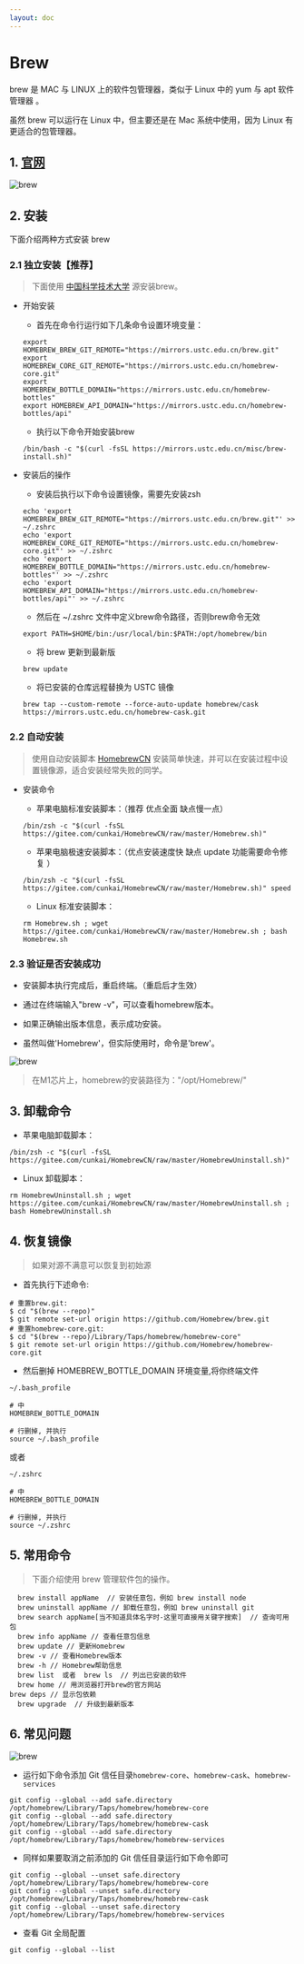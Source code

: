 ```yaml
---
layout: doc
---
```


# Brew

brew 是 MAC 与 LINUX 上的软件包管理器，类似于 Linux 中的 yum 与 apt 软件管理器 。

虽然 brew 可以运行在 Linux 中，但主要还是在 Mac 系统中使用，因为 Linux 有更适合的包管理器。

## 1. [官网](https://brew.sh/index_zh-cn.html)

![brew](/brew_01.png)

## 2. 安装

下面介绍两种方式安装 brew

### 2.1 独立安装【推荐】

> 下面使用 [中国科学技术大学](https://mirrors.ustc.edu.cn/help/brew.git.html) 源安装brew。

- 开始安装

  - 首先在命令行运行如下几条命令设置环境变量：

  ```shell
  export HOMEBREW_BREW_GIT_REMOTE="https://mirrors.ustc.edu.cn/brew.git"
  export HOMEBREW_CORE_GIT_REMOTE="https://mirrors.ustc.edu.cn/homebrew-core.git"
  export HOMEBREW_BOTTLE_DOMAIN="https://mirrors.ustc.edu.cn/homebrew-bottles"
  export HOMEBREW_API_DOMAIN="https://mirrors.ustc.edu.cn/homebrew-bottles/api"
  ```

  - 执行以下命令开始安装brew

  ```shell
  /bin/bash -c "$(curl -fsSL https://mirrors.ustc.edu.cn/misc/brew-install.sh)"
  ```

- 安装后的操作

  - 安装后执行以下命令设置镜像，需要先安装zsh
  
  ```shell
  echo 'export HOMEBREW_BREW_GIT_REMOTE="https://mirrors.ustc.edu.cn/brew.git"' >> ~/.zshrc
  echo 'export HOMEBREW_CORE_GIT_REMOTE="https://mirrors.ustc.edu.cn/homebrew-core.git"' >> ~/.zshrc
  echo 'export HOMEBREW_BOTTLE_DOMAIN="https://mirrors.ustc.edu.cn/homebrew-bottles"' >> ~/.zshrc
  echo 'export HOMEBREW_API_DOMAIN="https://mirrors.ustc.edu.cn/homebrew-bottles/api"' >> ~/.zshrc
  ```

  - 然后在 ~/.zshrc 文件中定义brew命令路径，否则brew命令无效

  ```shell
  export PATH=$HOME/bin:/usr/local/bin:$PATH:/opt/homebrew/bin
  ```

  - 将 brew 更新到最新版
  
  ```shell
  brew update
  ```

  - 将已安装的仓库远程替换为 USTC 镜像
  
  ```shell
  brew tap --custom-remote --force-auto-update homebrew/cask https://mirrors.ustc.edu.cn/homebrew-cask.git
  ```

### 2.2 自动安装

> 使用自动安装脚本 [HomebrewCN](https://gitee.com/cunkai/HomebrewCN) 安装简单快速，并可以在安装过程中设置镜像源，适合安装经常失败的同学。

- 安装命令

  - 苹果电脑标准安装脚本：（推荐 优点全面 缺点慢一点）

  ```shell
  /bin/zsh -c "$(curl -fsSL https://gitee.com/cunkai/HomebrewCN/raw/master/Homebrew.sh)"
  ```

  - 苹果电脑极速安装脚本：（优点安装速度快 缺点 update 功能需要命令修复 ）

  ```shell
  /bin/zsh -c "$(curl -fsSL https://gitee.com/cunkai/HomebrewCN/raw/master/Homebrew.sh)" speed
  ```

  - Linux 标准安装脚本：
  ```shell
  rm Homebrew.sh ; wget https://gitee.com/cunkai/HomebrewCN/raw/master/Homebrew.sh ; bash Homebrew.sh
  ```

### 2.3 验证是否安装成功

  - 安装脚本执行完成后，重启终端。（重启后才生效）

  - 通过在终端输入"brew -v"，可以查看homebrew版本。

  - 如果正确输出版本信息，表示成功安装。

  - 虽然叫做'Homebrew'，但实际使用时，命令是'brew'。

  ![brew](/brew_03.png)
 
  > 在M1芯片上，homebrew的安装路径为："/opt/Homebrew/"

## 3. 卸载命令

  - 苹果电脑卸载脚本：
  
  ```shell
  /bin/zsh -c "$(curl -fsSL https://gitee.com/cunkai/HomebrewCN/raw/master/HomebrewUninstall.sh)"
  ```

  - Linux 卸载脚本：

  ```shell
  rm HomebrewUninstall.sh ; wget https://gitee.com/cunkai/HomebrewCN/raw/master/HomebrewUninstall.sh ; bash HomebrewUninstall.sh
  ```

## 4. 恢复镜像

  > 如果对源不满意可以恢复到初始源

  - 首先执行下述命令:  

  ```shell
  # 重置brew.git:
  $ cd "$(brew --repo)"
  $ git remote set-url origin https://github.com/Homebrew/brew.git
  # 重置homebrew-core.git:
  $ cd "$(brew --repo)/Library/Taps/homebrew/homebrew-core"
  $ git remote set-url origin https://github.com/Homebrew/homebrew-core.git
  ```
  
  - 然后删掉 HOMEBREW_BOTTLE_DOMAIN 环境变量,将你终端文件

  ```shell
  ~/.bash_profile

  # 中
  HOMEBREW_BOTTLE_DOMAIN

  # 行删掉, 并执行
  source ~/.bash_profile
  ```

  或者

  ```shell
  ~/.zshrc

  # 中
  HOMEBREW_BOTTLE_DOMAIN

  # 行删掉, 并执行
  source ~/.zshrc
  ```

## 5. 常用命令

> 下面介绍使用 brew 管理软件包的操作。

  ```shell
	brew install appName  // 安装任意包，例如 brew install node
	brew uninstall appName // 卸载任意包，例如 brew uninstall git
	brew search appName[当不知道具体名字时-这里可直接用关键字搜索]  // 查询可用包
	brew info appName // 查看任意包信息
	brew update // 更新Homebrew
	brew -v // 查看Homebrew版本
	brew -h // Homebrew帮助信息
	brew list  或者  brew ls  // 列出已安装的软件
	brew home // 用浏览器打开brew的官方网站
  brew deps // 显示包依赖
	brew upgrade  // 升级到最新版本
  ```

## 6. 常见问题

  ![brew](/brew_04.png)

  - 运行如下命令添加 Git 信任目录`homebrew-core`、`homebrew-cask`、`homebrew-services`

  ```shell
  git config --global --add safe.directory /opt/homebrew/Library/Taps/homebrew/homebrew-core
  git config --global --add safe.directory /opt/homebrew/Library/Taps/homebrew/homebrew-cask
  git config --global --add safe.directory /opt/homebrew/Library/Taps/homebrew/homebrew-services
  ```

  - 同样如果要取消之前添加的 Git 信任目录运行如下命令即可
  
  ```shell
  git config --global --unset safe.directory /opt/homebrew/Library/Taps/homebrew/homebrew-core
  git config --global --unset safe.directory /opt/homebrew/Library/Taps/homebrew/homebrew-cask
  git config --global --unset safe.directory /opt/homebrew/Library/Taps/homebrew/homebrew-services
  ```

  - 查看 Git 全局配置

  ```shell
  git config --global --list
  ```